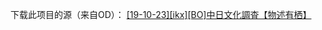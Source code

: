下载此项目的源（来自OD）：
[[19-10-23][ikx][BO]中日文化調査【物述有栖】](https://archive.mbalice.com/down/%E7%94%9F%E8%82%89/B%E9%99%90%E7%94%9F%E8%82%89/2019.10/%5B19-10-23%5D%5Bikx%5D%5BBO%5D%E4%B8%AD%E6%97%A5%E6%96%87%E5%8C%96%E8%AA%BF%E6%9F%BB%E3%80%90%E7%89%A9%E8%BF%B0%E6%9C%89%E6%A0%96%E3%80%91.mp4)
